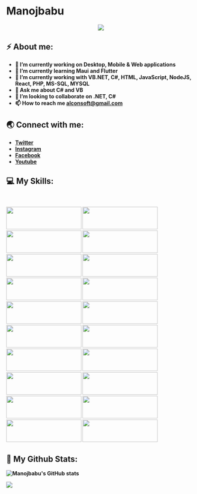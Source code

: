 <!--<img alt="Hi, I’m Manojbabu" src="https://user-images.githubusercontent.com/83714923/142685420-a915c605-bb0e-434d-adb7-9fa55bebeaa0.gif" style="width:100%;height:120px;">-->
<h1><b>Manojbabu<b></h1>
<p align="center"><img src="https://visitor-badge.laobi.icu/badge?page_id=manusoft" style="max-width: 100%;"></p>

<h2>⚡ About me:</h2>

- 🔭 I’m currently working on **Desktop**, Mobile & **Web** applications
- 🌱 I’m currently learning **Maui and Flutter**
- 🌱 I’m currently working with **VB.NET, C#, HTML, JavaScript, NodeJS, React, PHP, MS-SQL, MYSQL**
- 💬 Ask me about **C# and VB** 
- 💞️ I’m looking to collaborate on **.NET, C#**
- 📫 How to reach me **alconsoft@gmail.com**

<h2>🌏 Connect with me:</h2>

- [Twitter](https://twitter.com/alconsoft)
- [Instagram](https://www.instagram.com/man0jbabu/) 
- [Facebook](https://www.facebook.com/manuven)
- [Youtube](https://www.youtube.com/channel/UCoMM7wGVmR85X_VwpByChlA)

<h2>💻 My Skills:</h2><br>
<p>  
  <img src="https://img.shields.io/badge/MAUI-004E8C?style=for-the-badge&logo=.net&logoColor=yellow" style="width:200px;height:60px;"/>
  <img src="https://img.shields.io/badge/WINUI-3-004E8C?style=for-the-badge&logo=.net&logoColor=yellow" style="width:200px;height:60px;"/>
  <img src="https://img.shields.io/badge/visual%20basic-004E8C?style=for-the-badge&logo=.net&logoColor=yellow" style="width:200px;height:60px;"/>
  <img src="https://img.shields.io/badge/C%20SHARP-9A4993?style=for-the-badge&logo=.net&logoColor=yellow" style="width:200px;height:60px;"/>
  <img src="https://img.shields.io/badge/asp.net-FF9930?style=for-the-badge&logo=.net&logoColor" style="width:200px;height:60px;"/>
  
  <img src="https://img.shields.io/badge/Java-orange?style=for-the-badge&logo=java&logoColor=blue" style="width:200px;height:60px;"/>
  
  <img src="https://img.shields.io/badge/flutter-69B7F9?style=for-the-badge&logo=flutter&logoColor=173A79" style="width:200px;height:60px;"/>
  <img src="https://img.shields.io/badge/dart-FCD006?style=for-the-badge&logo=dart&logoColor=173A79" style="width:200px;height:60px;"/>
  <img src="https://img.shields.io/badge/react-black?style=for-the-badge&logo=react&logoColor=5ADAFD" style="width:200px;height:60px;"/>
  <img src="https://img.shields.io/badge/nodejs-8CC64C?style=for-the-badge&logo=node.js&logoColor=red"style="width:200px;height:60px;"/>
  <img src="https://img.shields.io/badge/php-788AC8?style=for-the-badge&logo=php&logoColor=black" style="width:200px;height:60px;"/>
  
  <img src="https://img.shields.io/badge/jquery-black?style=for-the-badge&logo=jquery&logoColor=0B66AD" style="width:200px;height:60px;"/>
  <img src="https://img.shields.io/badge/bootstrap-7E12FB?style=for-the-badge&logo=bootstrap&logoColor=white" style="width:200px;height:60px;"/>
  <img src="https://img.shields.io/badge/html5-E44D26?style=for-the-badge&logo=html5&logoColor=white" style="width:200px;height:60px;"/>
  <img src="https://img.shields.io/badge/css3-0170BA?style=for-the-badge&logo=css3&logoColor" style="width:200px;height:60px;"/>
  <img src="https://img.shields.io/badge/javascript-black?style=for-the-badge&logo=javascript&logoColor=F7DF1E" style="width:200px;height:60px;"/>
  
  <img src="https://img.shields.io/badge/c-659AD2?style=for-the-badge&logo=c&logoColor=5C2D91" style="width:200px;height:60px;"/>
  <img src="https://img.shields.io/badge/fortran-DFB317?style=for-the-badge&logo=fortran&logoColor" style="width:200px;height:60px;"/>
  <img src="https://img.shields.io/badge/cobol-0170BA?style=for-the-badge&logo=cobol&logoColor=blue" style="width:200px;height:60px;"/>
  <img src="https://img.shields.io/badge/q-basic-1ABC9C?style=for-the-badge&logo=q-basic&logoColor" style="width:200px;height:60px;"/> 

 
</p>

<h2 align="left">🚀 My Github Stats:</h2>
  
  ![Manojbabu's GitHub stats](https://github-readme-stats.vercel.app/api?username=manusoft&theme=prussian&border_color=404040&show_icons=true)
  
  ![](https://github-readme-stats.vercel.app/api/top-langs/?username=manusoft&theme=prussian&border_color=404040)
   
  

  <!--
  <img src="https://user-images.githubusercontent.com/83714923/142677402-8d61ffd3-8300-4f8e-8169-01a2091f6149.png" style="width:90px;height:90px;">
  <img src="https://user-images.githubusercontent.com/83714923/142681299-48128db5-5c3f-4751-9e99-2d4ea52a8b79.png" style="width:90px;height:90px;">
  <img src="https://user-images.githubusercontent.com/83714923/142675767-a6f39047-f75d-4e37-aa07-e1ac37e0df63.png" style="width:90px;height:90px;">
  <img src="https://user-images.githubusercontent.com/83714923/142680738-7824dd1a-7330-4e33-857f-793376a1dbb1.png" style="width:90px;height:90px;">
  <img src="https://user-images.githubusercontent.com/83714923/142682386-a0c721e0-80dc-448e-a8b9-7767e0673d53.png" style="width:90px;height:90px;">
  <img src="https://user-images.githubusercontent.com/83714923/142676836-ee015e11-f5c4-40ed-a6a5-6db31ba95240.png" style="width:90px;height:90px;">
  <img src="https://user-images.githubusercontent.com/83714923/142676953-a35ea233-1545-41c6-9efd-4052f6bfb12c.png" style="width:90px;height:90px;">
  <img src="https://user-images.githubusercontent.com/83714923/142678195-7cf19c4d-1987-4a71-9362-17f546989bd4.png" style="width:90px;height:90px;">
  <img src="https://user-images.githubusercontent.com/83714923/142678411-7642e9df-57fe-4920-80a7-2f1927097c49.png" style="width:90px;height:90px;">
  <img src="https://user-images.githubusercontent.com/83714923/142677921-0fc9d81c-74c5-406f-8a62-3677836c7e1a.png" style="width:90px;height:90px;">
  <img src="https://user-images.githubusercontent.com/83714923/142678577-8a67ba02-30de-4930-bfd4-b98655a2844c.png" style="width:90px;height:90px;">
  <img src="https://user-images.githubusercontent.com/83714923/142678768-4a581ef6-0b85-4cad-8f26-619fd8cb7f21.png" style="width:90px;height:90px;">
  <img src="https://user-images.githubusercontent.com/83714923/142679866-ab8ce378-e585-493a-892e-d44651f19fd2.png" style="width:90px;height:90px;">
  <img src="https://user-images.githubusercontent.com/83714923/142682198-4ffcd191-c9a5-4c5d-bc91-9bc773a92e8d.png" style="width:90px;height:90px;">
  <img src="https://user-images.githubusercontent.com/83714923/142681457-57b3998a-f3a2-4c56-84ca-453ca20ad8c9.png" style="width:90px;height:90px;">
  <img src="https://user-images.githubusercontent.com/83714923/142683076-6b1ce877-6cd9-4eaa-b390-f87f3d5c65be.png" style="width:90px;height:90px;">
  <img src="https://user-images.githubusercontent.com/83714923/142681689-f25e99fd-bb36-4166-a311-1f8ce42a6441.png" style="width:90px;height:90px;">
  <img src="https://user-images.githubusercontent.com/83714923/142682045-ab09c8e5-0bc1-4671-b42f-ec584601247e.png" style="width:90px;height:90px;">
  
  !-->
  
 
  
  
